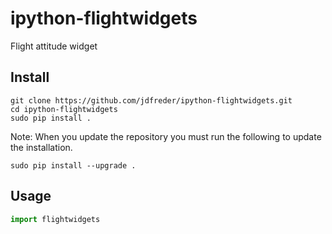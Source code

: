 # ipython-flightwidgets
Flight attitude widget

## Install
```
git clone https://github.com/jdfreder/ipython-flightwidgets.git
cd ipython-flightwidgets
sudo pip install .
```

Note: When you update the repository you must run the following to update the installation.
```
sudo pip install --upgrade .
```

## Usage
```python
import flightwidgets
```
